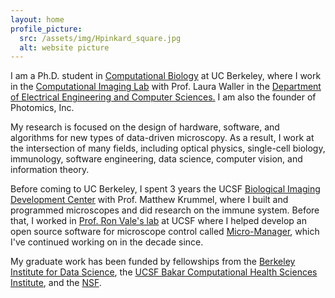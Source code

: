 ```yaml
---
layout: home
profile_picture:
  src: /assets/img/Hpinkard_square.jpg
  alt: website picture
---
```



<p>I am a Ph.D. student in <a href="https://ccb.berkeley.edu/academics/phd-in-computational-biology/" >Computational Biology</a> at UC Berkeley, where I work in the <a href="http://www.laurawaller.com/">Computational Imaging Lab</a> with Prof. Laura Waller in the <a href="https://eecs.berkeley.edu/">Department of Electrical Engineering and Computer Sciences.</a> I am also the founder of Photomics, Inc.
	<!-- <a href="https://photomics.ai/">Photomics, Inc.</a>  -->
</p> 

<p>My research is focused on the design of hardware, software, and algorithms for new types of data-driven microscopy. As a result, I work at the intersection of many fields, including optical physics, single-cell biology, immunology, software engineering, data science, computer vision, and information theory.


<p>
Before coming to UC Berkeley, I spent 3 years the UCSF <a href="https://bidc.ucsf.edu/">Biological Imaging Development Center</a> with Prof. Matthew Krummel, where I built and programmed microscopes and did research on the immune system. Before that, I worked in <a href="https://valelab.ucsf.edu/">Prof. Ron Vale's lab</a> at UCSF where I helped develop an open source software for microscope control called <a href="https://micro-manager.org/wiki/Micro-Manager_Open_Source_Microscopy_Software">Micro-Manager</a>, which I've continued working on in the decade since.</p> 


<p>My graduate work has been funded by fellowships from the <a href="https://bids.berkeley.edu/">Berkeley Institute for Data Science</a>, the <a href="https://bakarinstitute.ucsf.edu/">UCSF Bakar Computational Health Sciences Institute</a>, and the <a href="https://www.nsf.gov/">NSF</a>. 
</p> 



